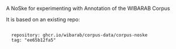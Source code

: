 A NoSke for experimenting with Annotation of the WIBARAB Corpus

It is based on an existing repo:

```

  repository: ghcr.io/wibarab/corpus-data/corpus-noske
  tag: "ee65b12fa5"

```
